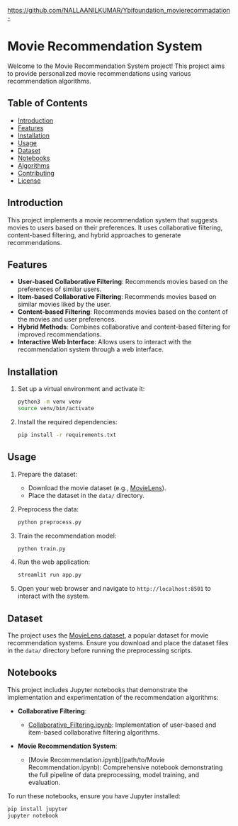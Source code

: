 https://github.com/NALLAANILKUMAR/Ybifoundation_movierecommadation-
# Movie Recommendation System

Welcome to the Movie Recommendation System project! This project aims to provide personalized movie recommendations using various recommendation algorithms.

## Table of Contents

- [Introduction](#introduction)
- [Features](#features)
- [Installation](#installation)
- [Usage](#usage)
- [Dataset](#dataset)
- [Notebooks](#notebooks)
- [Algorithms](#algorithms)
- [Contributing](#contributing)
- [License](#license)

## Introduction

This project implements a movie recommendation system that suggests movies to users based on their preferences. It uses collaborative filtering, content-based filtering, and hybrid approaches to generate recommendations.

## Features

- **User-based Collaborative Filtering**: Recommends movies based on the preferences of similar users.
- **Item-based Collaborative Filtering**: Recommends movies based on similar movies liked by the user.
- **Content-based Filtering**: Recommends movies based on the content of the movies and user preferences.
- **Hybrid Methods**: Combines collaborative and content-based filtering for improved recommendations.
- **Interactive Web Interface**: Allows users to interact with the recommendation system through a web interface.

## Installation

1. Set up a virtual environment and activate it:
    ```bash
    python3 -m venv venv
    source venv/bin/activate
    ```
2. Install the required dependencies:
    ```bash
    pip install -r requirements.txt
    ```

## Usage

1. Prepare the dataset:
    - Download the movie dataset (e.g., [MovieLens](https://grouplens.org/datasets/movielens/)).
    - Place the dataset in the `data/` directory.

2. Preprocess the data:
    ```bash
    python preprocess.py
    ```

3. Train the recommendation model:
    ```bash
    python train.py
    ```

4. Run the web application:
    ```bash
    streamlit run app.py
    ```

5. Open your web browser and navigate to `http://localhost:8501` to interact with the system.

## Dataset

The project uses the [MovieLens dataset](https://grouplens.org/datasets/movielens/), a popular dataset for movie recommendation systems. Ensure you download and place the dataset files in the `data/` directory before running the preprocessing scripts.

## Notebooks

This project includes Jupyter notebooks that demonstrate the implementation and experimentation of the recommendation algorithms:

- **Collaborative Filtering**:
    - [Collaborative_Filtering.ipynb](path/to/Collaborative_Filtering.ipynb): Implementation of user-based and item-based collaborative filtering algorithms.

- **Movie Recommendation System**:
    - [Movie Recommendation.ipynb](path/to/Movie Recommendation.ipynb): Comprehensive notebook demonstrating the full pipeline of data preprocessing, model training, and evaluation.

To run these notebooks, ensure you have Jupyter installed:
```bash
pip install jupyter
jupyter notebook
